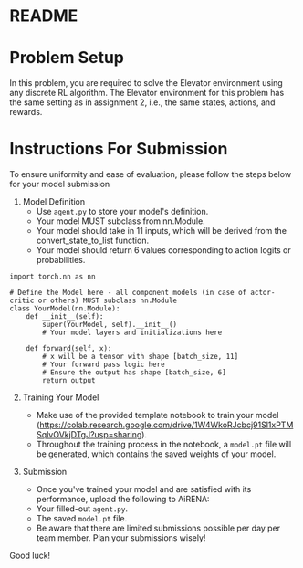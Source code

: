 # README

# Problem Setup
In this problem, you are required to solve the Elevator environment using any discrete RL algorithm. 
The Elevator environment for this problem has the same setting as in assignment 2, i.e., the same states, actions, and rewards.

# Instructions For Submission
To ensure uniformity and ease of evaluation, please follow the steps below for
your model submission

1. Model Definition
    - Use `agent.py` to store your model's definition.
    - Your model MUST subclass from nn.Module.
    - Your model should take in 11 inputs, which will be derived from the convert_state_to_list function.
    - Your model should return 6 values corresponding to action logits or probabilities.

```
import torch.nn as nn

# Define the Model here - all component models (in case of actor-critic or others) MUST subclass nn.Module
class YourModel(nn.Module):
    def __init__(self):
        super(YourModel, self).__init__()
        # Your model layers and initializations here

    def forward(self, x):
        # x will be a tensor with shape [batch_size, 11]
        # Your forward pass logic here
        # Ensure the output has shape [batch_size, 6]
        return output
```

2. Training Your Model
    - Make use of the provided template notebook to train your model (https://colab.research.google.com/drive/1W4WkoRJcbcj91Sl1xPTMSqlvOVkjDTgJ?usp=sharing).
    - Throughout the training process in the notebook, a `model.pt` file will be
      generated, which contains the saved weights of your model.
    
3. Submission
    - Once you've trained your model and are satisfied with its performance, upload the following to AiRENA:
    - Your filled-out `agent.py`.
    - The saved `model.pt` file.
    - Be aware that there are limited submissions possible per day per team member. Plan your
      submissions wisely!
    
Good luck!
